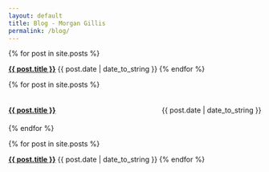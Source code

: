 ```yaml
---
layout: default
title: Blog - Morgan Gillis
permalink: /blog/
---
```


{% for post in site.posts %}
<h4 style="display:inline;"><a href="{{ post.url }}" title="{{ post.title }}">{{ post.title }}</a></h4> <p style="display:inline;">{{ post.date | date_to_string }}</p>
{% endfor %}

{% for post in site.posts %}
<div style="display:flex; justify-content:space-between; align-items:baseline;">
  <h4><a href="{{ post.url }}" title="{{ post.title }}">{{ post.title }}</a></h4>
  <span>{{ post.date | date_to_string }}</span>
</div>
{% endfor %}

{% for post in site.posts %}
<h4 style="display:inline;"><a href="{{ post.url }}" title="{{ post.title }}">{{ post.title }}</a></h4> <span>{{ post.date | date_to_string }}</span>
{% endfor %}
